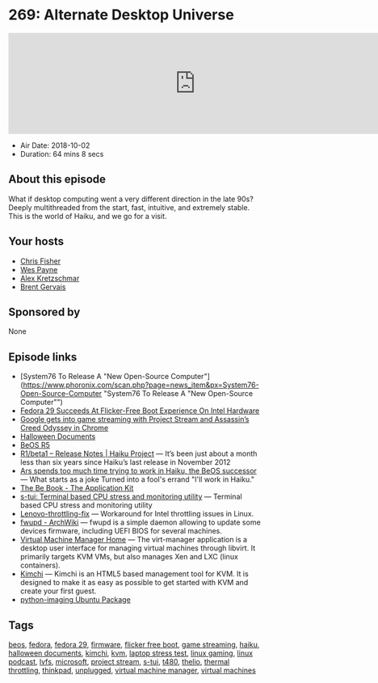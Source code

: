 # 269: Alternate Desktop Universe

<iframe src="https://player.fireside.fm/v2/RUkczH-V+KbuE9jAv?theme=dark" width="740" height="200" frameborder="0" scrolling="no"></iframe>

* Air Date: 2018-10-02
* Duration: 64 mins 8 secs

## About this episode

What if desktop computing went a very different direction in the late 90s? Deeply multithreaded from the start, fast, intuitive, and extremely stable. This is the world of Haiku, and we go for a visit.

## Your hosts
* [Chris Fisher](https://linuxunplugged.com/hosts/chrislas)
* [Wes Payne](https://linuxunplugged.com/hosts/wes)
* [Alex Kretzschmar](https://linuxunplugged.com/guests/alexktz)
* [Brent Gervais](https://linuxunplugged.com/guests/brentgervais)

## Sponsored by

None



## Episode links

  * [System76 To Release A "New Open-Source Computer"](https://www.phoronix.com/scan.php?page=news_item&px=System76-Open-Source-Computer "System76 To Release A "New Open-Source Computer"")
  * [Fedora 29 Succeeds At Flicker-Free Boot Experience On Intel Hardware](https://www.phoronix.com/scan.php?page=news_item&px=Fedora-29-Flicker-Free-Boot "Fedora 29 Succeeds At Flicker-Free Boot Experience On Intel Hardware")
  * [Google gets into game streaming with Project Stream and Assassin’s Creed Odyssey in Chrome](https://techcrunch.com/2018/10/01/google-gets-into-game-streaming-with-project-stream-and-assassins-creed-odyssey-in-chrome/ "Google gets into game streaming with Project Stream and Assassin’s Creed Odyssey in Chrome")
  * [Halloween Documents](http://www.catb.org/~esr/halloween/ "Halloween Documents")
  * [BeOS R5](https://en.wikipedia.org/wiki/BeOS_R5 "BeOS R5")
  * [R1/beta1 – Release Notes | Haiku Project](https://www.haiku-os.org/get-haiku/release-notes/ "R1/beta1 – Release Notes | Haiku Project") — It’s been just about a month less than six years since Haiku’s last release in November 2012
  * [Ars spends too much time trying to work in Haiku, the BeOS successor](https://arstechnica.com/information-technology/2017/07/ars-spends-too-much-time-trying-to-work-in-haiku-the-beos-successor/ "Ars spends too much time trying to work in Haiku, the BeOS successor") — What starts as a joke Turned into a fool's errand "I'll work in Haiku."
  * [The Be Book - The Application Kit](https://www.haiku-os.org/legacy-docs/bebook/TheApplicationKit_Overview.html "The Be Book - The Application Kit")
  * [s-tui: Terminal based CPU stress and monitoring utility](https://github.com/amanusk/s-tui "s-tui: Terminal based CPU stress and monitoring utility") — Terminal based CPU stress and monitoring utility
  * [Lenovo-throttling-fix](https://github.com/erpalma/lenovo-throttling-fix "Lenovo-throttling-fix") — Workaround for Intel throttling issues in Linux.
  * [fwupd - ArchWiki](https://wiki.archlinux.org/index.php/Fwupd "fwupd - ArchWiki") — fwupd is a simple daemon allowing to update some devices firmware, including UEFI BIOS for several machines. 
  * [Virtual Machine Manager Home](https://virt-manager.org/ "Virtual Machine Manager Home") — The virt-manager application is a desktop user interface for managing virtual machines through libvirt. It primarily targets KVM VMs, but also manages Xen and LXC (linux containers).
  * [Kimchi](https://github.com/kimchi-project/kimchi#what-is-kimchi "Kimchi") — Kimchi is an HTML5 based management tool for KVM. It is designed to make it as easy as possible to get started with KVM and create your first guest.
  * [python-imaging Ubuntu Package](https://launchpad.net/ubuntu/bionic/amd64/python-imaging/4.1.1-3build2 "python-imaging Ubuntu Package")



## Tags

[beos](https://linuxunplugged.com/tags/beos), [fedora](https://linuxunplugged.com/tags/fedora), [fedora 29](https://linuxunplugged.com/tags/fedora%2029), [firmware](https://linuxunplugged.com/tags/firmware), [flicker free boot](https://linuxunplugged.com/tags/flicker%20free%20boot), [game streaming](https://linuxunplugged.com/tags/game%20streaming), [haiku](https://linuxunplugged.com/tags/haiku), [halloween documents](https://linuxunplugged.com/tags/halloween%20documents), [kimchi](https://linuxunplugged.com/tags/kimchi), [kvm](https://linuxunplugged.com/tags/kvm), [laptop stress test](https://linuxunplugged.com/tags/laptop%20stress%20test), [linux gaming](https://linuxunplugged.com/tags/linux%20gaming), [linux podcast](https://linuxunplugged.com/tags/linux%20podcast), [lvfs](https://linuxunplugged.com/tags/lvfs), [microsoft](https://linuxunplugged.com/tags/microsoft), [project stream](https://linuxunplugged.com/tags/project%20stream), [s-tui](https://linuxunplugged.com/tags/s-tui), [t480](https://linuxunplugged.com/tags/t480), [thelio](https://linuxunplugged.com/tags/thelio), [thermal throttling](https://linuxunplugged.com/tags/thermal%20throttling), [thinkpad](https://linuxunplugged.com/tags/thinkpad), [unplugged](https://linuxunplugged.com/tags/unplugged), [virtual machine manager](https://linuxunplugged.com/tags/virtual%20machine%20manager), [virtual machines](https://linuxunplugged.com/tags/virtual%20machines)